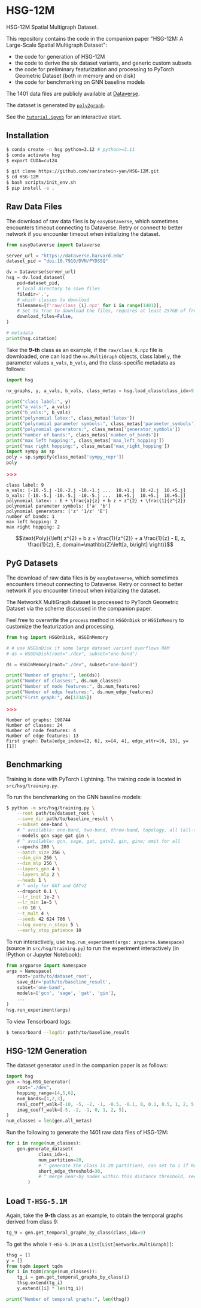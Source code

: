 # HSG-12M

HSG-12M Spatial Multigraph Dataset.

This repository contains the code in the companion paper "HSG-12M: A Large-Scale Spatial Multigraph Dataset":
- the code for generation of HSG-12M
- the code to derive the six dataset variants, and generic custom subsets
- the code for preliminary featurization and processing to PyTorch Geometric Dataset (both in memory and on disk)
- the code for benchmarking on GNN baseline models

The 1401 data files are publicly available at [Dataverse](https://doi.org/10.7910/DVN/PYDSSQ).

The dataset is generated by [`poly2graph`](https://github.com/sarinstein-yan/poly2graph).

See the [`tutorial.ipynb`](https://github.com/sarinstein-yan/HSG-12M/blob/main/tutorial.ipynb) for an interactive start.

## Installation
```bash
$ conda create -n hsg python=3.12 # python>=3.11
$ conda activate hsg
$ export CUDA=cu124

$ git clone https://github.com/sarinstein-yan/HSG-12M.git
$ cd HSG-12M
$ bash scripts/init_env.sh
$ pip install -e .
```


## Raw Data Files

The download of raw data files is by `easyDataverse`, which sometimes encounters timeout connecting to Dataverse. Retry or connect to better network if you encounter timeout when initializing the dataset.

```python
from easyDataverse import Dataverse

server_url = "https://dataverse.harvard.edu"
dataset_pid = "doi:10.7910/DVN/PYDSSQ"

dv = Dataverse(server_url)
hsg = dv.load_dataset(
    pid=dataset_pid, 
    # local directory to save files
    filedir='.',
    # which classes to download
    filenames=[f'raw/class_{i}.npz' for i in range(1401)],
    # Set to True to download the files, requires at least 257GB of free space
    download_files=False,
)

# metadata
print(hsg.citation)
```

Take the **9-th** class as an example, if the `raw/class_9.npz` file is downloaded, one can load the `nx.MultiGraph` objects, class label `y`, the parameter values `a_vals`, `b_vals`, and the class-specific metadata as follows:

```python
import hsg

nx_graphs, y, a_vals, b_vals, class_metas = hsg.load_class(class_idx=9, raw_dir='./dev/raw')

print("class label:", y)
print("a_vals:", a_vals)
print("b_vals:", b_vals)
print("polynomial latex:", class_metas['latex'])
print("polynomial parameter symbols:", class_metas['parameter_symbols'])
print("polynomial generators:", class_metas['generator_symbols'])
print("number of bands:", class_metas['number_of_bands'])
print("max left hopping:", class_metas['max_left_hopping'])
print("max right hopping:", class_metas['max_right_hopping'])
import sympy as sp
poly = sp.sympify(class_metas['sympy_repr'])
poly
```
<span style="color:#d73a49;font-weight:bold">>>></span>
```text
class label: 9
a_vals: [-10.-5.j -10.-2.j -10.-1.j ...  10.+1.j  10.+2.j  10.+5.j]
b_vals: [-10.-5.j -10.-5.j -10.-5.j ...  10.+5.j  10.+5.j  10.+5.j]
polynomial latex: - E + \frac{a}{z} + b z + z^{2} + \frac{1}{z^{2}}
polynomial parameter symbols: ['a' 'b']
polynomial generators: ['z' '1/z' 'E']
number of bands: 1
max left hopping: 2
max right hopping: 2
```
$$\text{Poly}{\left( z^{2} + b z + \frac{1}{z^{2}} + a \frac{1}{z} - E, z, \frac{1}{z}, E, domain=\mathbb{Z}\left[a, b\right] \right)}$$


## PyG Datasets

The download of raw data files is by `easyDataverse`, which sometimes encounters timeout connecting to Dataverse. Retry or connect to better network if you encounter timeout when initializing the dataset.

The NetworkX MultiGraph dataset is processed to PyTorch Geometric Dataset via the scheme discussed in the companion paper. 

Feel free to overwrite the `process` method in `HSGOnDisk` or `HSGInMemory` to customize the featurization and processing.

```python
from hsg import HSGOnDisk, HSGInMemory

# # use HSGOnDisk if some large dataset variant overflows RAM
# ds = HSGOnDisk(root="./dev", subset="one-band")

ds = HSGInMemory(root="./dev", subset="one-band")

print("Number of graphs:", len(ds))
print("Number of classes:", ds.num_classes)
print("Number of node features:", ds.num_features)
print("Number of edge features:", ds.num_edge_features)
print("First graph:", ds[12345])
```
<span style="color:#d73a49;font-weight:bold">>>></span>
```text
Number of graphs: 198744
Number of classes: 24
Number of node features: 4
Number of edge features: 13
First graph: Data(edge_index=[2, 6], x=[4, 4], edge_attr=[6, 13], y=[1])
```


## Benchmarking

Training is done with PyTorch Lightning. The training code is located in `src/hsg/training.py`.

To run the benchmarking on the GNN baseline models:

```bash
$ python -m src/hsg/training.py \
    --root path/to/dataset_root \
    --save_dir path/to/baseline_result \
    --subset one-band \
    # ^ available: one-band, two-band, three-band, topology, all (all-static)
    --models gcn sage gat gin \
    # ^ available: gcn, sage, gat, gatv2, gin, gine; omit for all
    --epochs 200 \
    --batch_size 256 \
    --dim_gnn 256 \
    --dim_mlp 256 \
    --layers_gnn 4 \
    --layers_mlp 2 \
    --heads 1 \
    # ^ only for GAT and GATv2
    --dropout 0.1 \
    --lr_init 1e-2 \
    --lr_min 1e-5 \
    --t0 10 \
    --t_mult 4 \
    --seeds 42 624 706 \
    --log_every_n_steps 5 \
    --early_stop_patience 10
```

To run interactively, use `hsg.run_experiment(args: argparse.Namespace)` (source in `src/hsg/training.py`) to run the experiment interactively (in IPython or Jupyter Notebook):

```python
from argparse import Namespace
args = Namespace(
    root='path/to/dataset_root',
    save_dir='path/to/baseline_result',
    subset='one-band',
    models=['gcn', 'sage', 'gat', 'gin'],
    ...
)
hsg.run_experiment(args)
```

To view Tensorboard logs:
```bash
$ tensorboard --logdir path/to/baseline_result
```

## HSG-12M Generation

The dataset generator used in the companion paper is as follows:

```python
import hsg
gen = hsg.HSG_Generator(
    root="./dev",
    hopping_range=[4,5,6], 
    num_bands=[1,2,3],
    real_coeff_walk=[-10, -5, -2, -1, -0.5, -0.1, 0, 0.1, 0.5, 1, 2, 5, 10],
    imag_coeff_walk=[-5, -2, -1, 0, 1, 2, 5],
)
num_classes = len(gen.all_metas)
```

Run the following to generate the 1401 raw data files of HSG-12M:

```python
for i in range(num_classes):
    gen.generate_dataset(
            class_idx=i,
            num_partition=20,
            # ^ generate the class in 20 partitions, can set to 1 if RAM is large enough
            short_edge_threshold=30,
            # ^ merge near-by nodes within this distance threshold, see `poly2graph` documentation
        )
```

## Load `T-HSG-5.1M`

Again, take the **9-th** class as an example, to obtain the temporal graphs derived from class 9:

```python
tg_9 = gen.get_temporal_graphs_by_class(class_idx=9)
```

To get the whole `T-HSG-5.1M` as a `List[List[networkx.MultiGraph]]`:

```python
thsg = []
y = []
from tqdm import tqdm
for i in tqdm(range(num_classes)):
    tg_i = gen.get_temporal_graphs_by_class(i)
    thsg.extend(tg_i)
    y.extend([i] * len(tg_i))

print("Number of temporal graphs:", len(thsg))
```